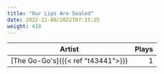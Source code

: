 ```yaml
---
title: "Our Lips Are Sealed"
date: 2022-12-08/2022T07:15:25
weight: 410
---
```




 Artist | Plays 
----- | -----:
[The Go-Go's]({{< ref "t43441">}}) | 1
